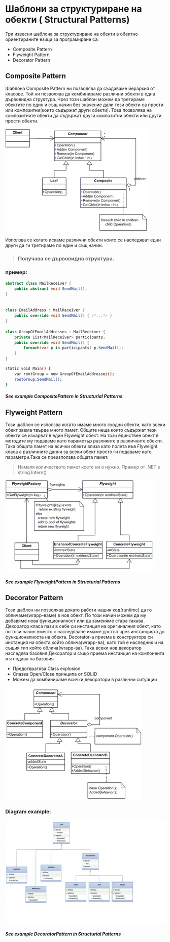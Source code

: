 # Шаблони за структуриране на обекти ( Structural Patterns)

Три извесни шаблона за структуриранe на обекти в обектно ориентираните езици за програмиране са:

 *   Composite Pattern
 *   Flyweight Pattern
 *   Decorator Pattern

## Composite Pattern

Шаблона Composite Pattern  ни позволява да създаваме йерархия от класове.
Той ни позволява да комбинираме различни обекти в една дървовидна структура.
Чрез този шаблон можем да третираме обектите по един и същ начин без значение
дали тези обекти са прости или композитни(които съдържат други обекти).
Това позволява на композитните обекти да съдържат други композитни обекти или други
прости обекти.

![](composite.gif)

Използва се когато искаме различни обекти които се наследяват едни други да ги третираме по един и същ начин.
> ### Получава се дървовидна структура.

### пример:


```cs
abstract class MailReceiver {
    public abstract void SendMail();
}


class EmailAddress : MailReceiver {
    public override void SendMail() { /*...*/ }
}

class GroupOfEmailAddresses : MailReceiver {
    private List<MailReceiver> participants;
    public override void SendMail() {
        foreach(var p in participants) p.SendMail();
    }
}
```
```sh
static void Main() {
    var rootGroup = new GroupOfEmailAddresses();
    rootGroup.SendMail();
}
```
##### See example CompositePattern in Structurial Patterns

## Flyweight Pattern

 Този шаблон се използва когато имаме много сходни обекти, като всеки обект заема
твърде много памет. Общите неща които съдържат тези обекти се изкарват в един Flyweight обект.
На този единствен обект в методите му подаваме като параметър разликите в различните обекти.
Така общата памет на всички обекти влиза като полета във Flyweight класа а различните данни
за всеки обект просто ги подаваме като параметри.Така се преизползва общата памет.

> Намаля количеството памет което ни е нужно.
> Пример от .NET е string.Intern()

![](flyweight.gif)

##### See example FlyweightPattern in Structurial Patterns

## Decorator Pattern

Този шаблон ни позволява докато работи нашия код(runtime) да го обличаме(wrapp-ваме) в нов обект. По този начин можем да му добавяме нова функционалност или да заменяме стара такава.
Декоратор класа пази в себе си инстанция на оригиналния обект, като по този начин вместо с наследяване имаме достъп чрез инстанцията до функционалноста на обекта. Decorator-а приема в конструктора си инстанция на обекта който облича(wrapp-ва), като той е наследник и на същия тип който облича(wrapp-ва). 
Така всеки нов декоратор наследява базовия Декоратор и също приема инстанция на компонента и я подава на базовия.

- Предотвратява Class explosion 
-  Спазва Open/Close принципа от SOLID
- Можем да комбинираме всички декоратори в различни ситуации

![](decorator.gif)

### Diagram example:

![](decoratorDiagram.png)

##### See example DecoratorPattern in Structurial Patterns
